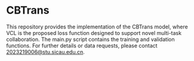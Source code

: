# CBTrans
This repository provides the implementation of the CBTrans model, where VCL is the proposed loss function designed to support novel multi-task collaboration. The main.py script contains the training and validation functions. For further details or data requests, please contact 2023219006@stu.sicau.edu.cn.
